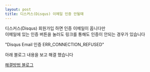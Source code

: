 ```yaml
---
layout: post
title: 디스커스(Disqus) 이메일 인증 안될때
---
```


디스커스(Disqus) 회원가입 하면 인증 이메일이 옵니다만  
이메일에 있는 인증 버튼을 눌러도 링크를 통해도 인증이 안되는 경우가 있습니다  

"Disqus Email 인증 ERR_CONNECTION_REFUSED"  

아래 블로그 내용을 보고 해결 했습니다  

[해결방법 블로그](https://minhyeong-jang.github.io/2021/03/10/disqus-error)





